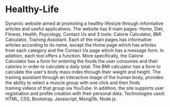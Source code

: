 # Healthy-Life
Dynamic website aimed at promoting a healthy lifestyle through informative articles and useful applications.
The website has 6 main pages: Home, Diet, Fitness, Health, Psycology, Contact Us and 3 tools: Calorie Calculator, BMI Calculator, Training Assistant.
Each of the main pages has informative articles according to its name, except the Home page which has articles from each category and the Contact Us
page which has a message form. In addition, each tool offers a function. More specifically, the Calorie Calculator has a form for entering the foods the user 
consumes and their calories in order to calculate a daily total. The BMI calculator has a form to calculate the user's body mass index through their weight 
and height. The training assistant through an interactive image of the human body, provides the ability to select a muscle group with one click and then finds  
training videos of that group via YouTube. In addition, the site supports user registration and profile creation with their personal data. 
Technologies used: HTML, CSS, Bootstrap, Javascript, MongDb, Node.js.
